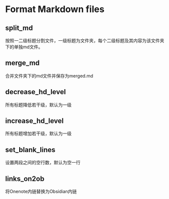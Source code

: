 # Format Markdown files

## split_md

按照一二级标题分割文件，一级标题为文件夹，每个二级标题及其内容为该文件夹下的单独md文件。

## merge_md

合并文件夹下的md文件并保存为merged.md

## decrease_hd_level

所有标题降低若干级，默认为一级

## increase_hd_level

所有标题增加若干级，默认为一级

## set_blank_lines

设置两段之间的空行数，默认为空一行

## links_on2ob

将Onenote内链替换为Obsidian内链
